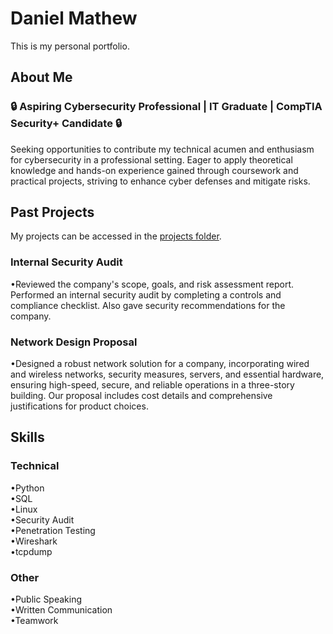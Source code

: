 # Daniel Mathew 
This is my personal portfolio.

## About Me
### 🔒 Aspiring Cybersecurity Professional | IT Graduate | CompTIA Security+ Candidate 🔒

Seeking opportunities to contribute my technical acumen and enthusiasm for cybersecurity in a professional setting. Eager to apply theoretical knowledge and hands-on experience gained through coursework and practical projects, striving to enhance cyber defenses and mitigate risks.

## Past Projects
My projects can be accessed in the [projects folder](projects).

### Internal Security Audit                                                                                                                                                             
•Reviewed the company's scope, goals, and risk assessment report. Performed an internal security audit by completing a controls and compliance checklist. Also gave security recommendations for the company.

### Network Design Proposal   										                                                                                                                                       
•Designed a robust network solution for a company, incorporating wired and wireless networks, security measures, servers, and essential hardware, ensuring high-speed, secure, and reliable operations in a three-story building. Our proposal includes cost details and comprehensive justifications for product choices.	


## Skills
### Technical
•Python <br>
•SQL <br>
•Linux <br>
•Security Audit <br>
•Penetration Testing <br>
•Wireshark <br>
•tcpdump <br>

### Other
•Public Speaking <br>
•Written Communication <br>
•Teamwork <br>
